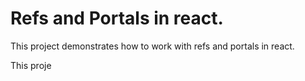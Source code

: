 # Refs and Portals in react.
This project demonstrates how to work with refs and portals in react.

This proje